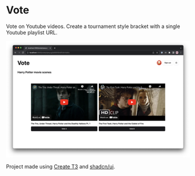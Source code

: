 # Vote

Vote on Youtube videos. Create a tournament style bracket with a single Youtube playlist URL.

![Voting screen](public/readme/voting.png)

Project made using [Create T3](https://create.t3.gg/) and [shadcn/ui](https://ui.shadcn.com/).
